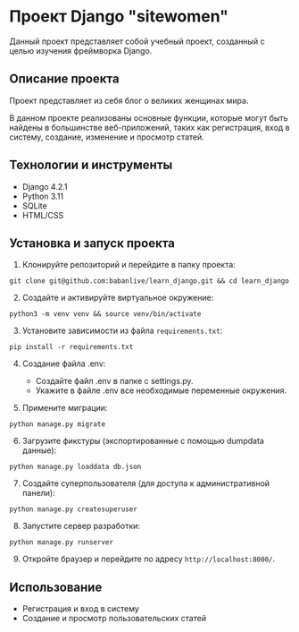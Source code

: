 # Проект Django "sitewomen"

Данный проект представляет собой учебный проект, созданный с целью изучения фреймворка Django.

## Описание проекта

Проект представляет из себя блог о великих женщинах мира.

В данном проекте реализованы основные функции, которые могут быть найдены в большинстве веб-приложений, таких как регистрация, вход в систему, создание, изменение и просмотр статей.

## Технологии и инструменты

- Django 4.2.1
- Python 3.11
- SQLite
- HTML/CSS

## Установка и запуск проекта

1. Клонируйте репозиторий и перейдите в папку проекта:

`git clone git@github.com:babanlive/learn_django.git && cd learn_django`

2. Создайте и активируйте виртуальное окружение:

`python3 -m venv venv && source venv/bin/activate`

3. Установите зависимости из файла `requirements.txt`:

`pip install -r requirements.txt`

4. Создание файла .env:
   
   - Создайте файл .env в папке с settings.py.
   - Укажите в файле .env все необходимые переменные окружения.

5. Примените миграции:

`python manage.py migrate`

6. Загрузите фикстуры (экспортированные с помощью dumpdata данные):

`python manage.py loaddata db.json`

7. Создайте суперпользователя (для доступа к административной панели):

`python manage.py createsuperuser`

8. Запустите сервер разработки:

`python manage.py runserver`

9. Откройте браузер и перейдите по адресу `http://localhost:8000/`.

## Использование

- Регистрация и вход в систему
- Создание и просмотр пользовательских статей
